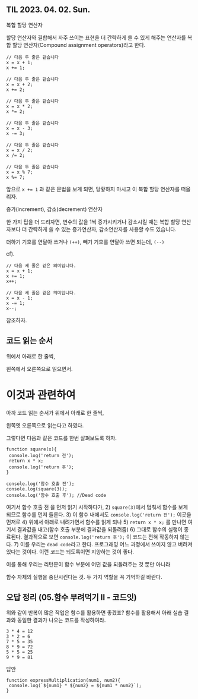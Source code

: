 ## TIL 2023. 04. 02. Sun.

복합 할당 연산자

할당 연산자와 결합해서 자주 쓰이는 표현을 더 간략하게 쓸 수 있게 해주는 연산자를 복합 할당 연산자(Compound assignment operators)라고 한다.

```
// 다음 두 줄은 같습니다
x = x + 1;
x += 1;

// 다음 두 줄은 같습니다
x = x + 2;
x += 2;

// 다음 두 줄은 같습니다
x = x * 2;
x *= 2;

// 다음 두 줄은 같습니다
x = x - 3;
x -= 3;

// 다음 두 줄은 같습니다
x = x / 2;
x /= 2;

// 다음 두 줄은 같습니다
x = x % 7;
x %= 7;
```

앞으로 ``` x += 1 ``` 과  같은 문법을 보게 되면, 당황하지 마시고 이 복합 할당 연산자를 떠올리자. 



증가(increment), 감소(decrement) 연산자

한 가지 팁을 더 드리자면, 변수의 값을 1씩 증가시키거나 감소시킬 때는 복합 할당 연산자보다 더 간략하게 쓸 수 있는 증가연산자, 감소연산자를 사용할 수도 있습니다.

더하기 기호를 연달아 쓰거나 ``` (++) ```, 빼기 기호를 연달아 쓰면 되는데, ``` (--) ```

cf).
```
// 다음 세 줄은 같은 의미입니다.
x = x + 1;
x += 1;
x++;

// 다음 세 줄은 같은 의미입니다.
x = x - 1;
x -= 1;
x--;

```

참조하자. 

## 코드 읽는 순서

위에서 아래로 한 줄씩,

왼쪽에서 오른쪽으로 읽으면서. 

# 이것과 관련하여

아까 코드 읽는 순서가 위에서 아래로 한 줄씩, 

왼쪽엣 오른쪽으로 읽는다고 하였다. 

그렇다면 다음과 같은 코드를 한번 살펴보도록 하자.

```
function square(x){
 console.log('return 전');
 return x * x;
 console.log('return 후');
}

console.log('함수 호출 전');
console.log(square(3));
console.log('함수 호출 후'); //Dead code
```

여기서 함수 호출 전 을 먼저 읽기 시작하다가,
2) ```square(3)```에서 멈춰서 함수를 보게 되므로 함수를 먼저 들른다.
3) 이 함수 내에서도 ```console.log('return 전');``` 이곳을 먼저로
4) 위에서 아래로 내려가면서 함수를 읽게 되나
5) ```return x * x;``` 를 만나면 여기서 결과값을 내고(함수 호출 부분에 결과값을 되돌려줌)
6) 그대로 함수의 실행이 종료된다. 결과적으로 보면 ```console.log('return 후');``` 이 코드는 전혀 작동하지 않는다.
7) 이를 우리는 ```dead code```라고 한다. 프로그래밍 어느 과정에서 쓰이지 않고 버려져 있다는 것이다. 이런 코드는 되도록이면 지양하는 것이 좋다. 

이를 통해 우리는 리턴문이 함수 부분에 어떤 값을 되돌려주는 것 뿐만 아니라

함수 자체의 실행을 중단시킨다는 것. 두 가지 역할을 꼭 기억하길 바란다. 


## 오답 정리 (05.함수 부려먹기 Ⅱ - 코드잇)
위와 같이 반복이 많은 작업은 함수를 활용하면 좋겠죠? 함수를 활용해서 아래 실습 결과와 동일한 결과가 나오는 코드를 작성하여라.

```
3 * 4 = 12
3 * 2 = 6
7 * 5 = 35
8 * 9 = 72
5 * 5 = 25
9 * 9 = 81
```
답안

```
function expressMultiplication(num1, num2){
 console.log(`${num1} * ${num2} = ${num1 * num2}`);
}
```
